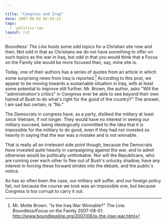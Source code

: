 ```yaml
---

title: "Congress and Iraq"
date: 2007-08-02 02:54:23
tags:
  -  politics-law
layout: rut
---
```


Boundless' <i>The Line</i> hosts some odd topics for a Christian site now and then.  Not odd in that as Christians we do not have something to offer on such topics as the war in Iraq, but odd in that you would think that a Focus on the Family site would be more focused than, say, mine site is.  

Today, one of their authors has a series of quotes from an article in which some surprising news from Iraq is reported.[^200708011]  According to this post, we appear to be moving towards a sustainable situation in Iraq, with at least some potential to improve still further.  Mr. Brown, the author, asks "Will the "administration's critics" in Congress ever be able to see beyond their own hatred of Bush to do what's right for the good of the country?"  The answer, I am sad but certain, is "No."

The Democrats in congress have, as a party, disliked the military at least since Vietnam, if not longer.  They would have no interest in seeing our military succeed, being ideologically committed to the idea that it is impossible for the military to do good, even if they had not invested so heavily in saying that the war was a mistake and is not winnable.

That is really all an irrelevant side point though, because the Democrats *have* invested quite heavily in campaigning against the war, and to admit otherwise would be politically unthinkable.  Nor will the Republicans, who are running over each other to flee out of Bush's unlucky shadow, have any interest in forcing these forward strides into the debate, and the public's notice.  

As has so often been the case, our military will suffer, and our foreign policy fail, not because the course we took was an impossible one, but because Congress is too corrupt to carry it out. 


[^200708011]: Mr. Motte Brown.  "Is the Iraq War Winnable?"  The Line.  Boundless/Focus on the Family 2007-08-01.  <http://www.boundlessline.org/2007/08/is-the-iraq-war.html>


